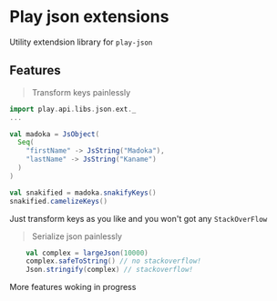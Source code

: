 # Play json extensions

Utility extendsion library for `play-json`

## Features

> Transform keys painlessly

```scala
import play.api.libs.json.ext._
...

val madoka = JsObject(
  Seq(
    "firstName" -> JsString("Madoka"),
    "lastName" -> JsString("Kaname")
  )
)

val snakified = madoka.snakifyKeys()
snakified.camelizeKeys()

```

Just transform keys as you like and you won't got any `StackOverFlow`

> Serialize json painlessly

```scala
    val complex = largeJson(10000)
    complex.safeToString() // no stackoverflow!
    Json.stringify(complex) // stackoverflow!
```


More features woking in progress
